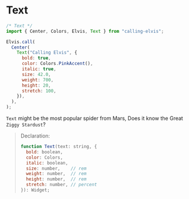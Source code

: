 # Text

```js
/* Text */
import { Center, Colors, Elvis, Text } from "calling-elvis";

Elvis.call(
  Center(
    Text("Calling Elvis", {
      bold: true,
      color: Colors.PinkAccent(),
      italic: true,
      size: 42.0,
      weight: 700,
      height: 20,
      stretch: 100,
    }),
  ),
);
```

`Text` might be the most popular spider from Mars, Does it know the Great `Ziggy Stardust`?

> Declaration:
>
> ```js
> function Text(text: string, {
>   bold: boolean,
>   color: Colors,
>   italic: boolean,
>   size: number,    // rem
>   weight: number,  // rem
>   height: number,  // rem
>   stretch: number, // percent
> }): Widget;
> ```
